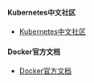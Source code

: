 #### Kubernetes中文社区
* <a href="https://www.kubernetes.org.cn/" target="_blank">Kubernetes中文社区</a>

#### Docker官方文档
* <a href="https://docs.docker.com/" target="_blank">Docker官方文档</a>
